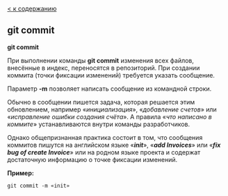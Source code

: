 [< к содержанию](./readme.md)

## git commit

**git commit**

При выполнении команды **git commit** изменения всех файлов, внесённые в индекс, переносятся в репозиторий. При создании коммита (точки фиксации изменений) требуется указать сообщение.

Параметр **-m** позволяет написать сообщение из командной строки.

Обычно в сообщении пишется задача, которая решается этим обновлением, например «*инициализация*», «*добавление счетов*» или «*исправление ошибки создания счёта*». А правила «*что написано в коммите*» устанавливаются внутри команды разработчиков.

Однако общепризнанная практика состоит в том, что сообщения коммитов пишутся на английском языке «***init***», «***add Invoices***» или «***fix bug of create Invoice***» или на родном языке проекта и содержат достаточную информацию о точке фиксации изменений.

**Пример:**

```bash=
git commit -m «init»
```